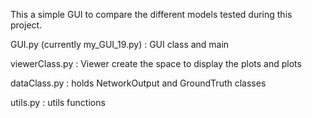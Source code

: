 This a simple GUI to compare the different models tested during this project.

GUI.py (currently my_GUI_19.py) : GUI class and main

viewerClass.py : Viewer create the space to display the plots and plots

dataClass.py : holds NetworkOutput and GroundTruth classes

utils.py : utils functions 
